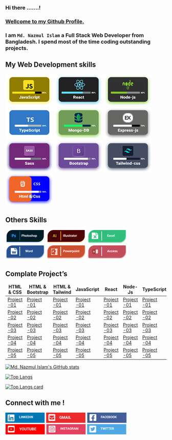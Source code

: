### Hi there .......!

### <ins>Wellcome to my Github Profile.</ins>

### I am `Md. Nazmul Islam` a Full Stack Web Developer from Bangladesh. I spend most of the time coding outstanding projects.

## My Web Development skills

![image description](assets/images/javaScript.png)
![image description](assets/images/React.png)
![image description](assets/images/Node-js.png)
![image description](assets/images/TypeScript.png)
![image description](assets/images/Mongo.png)
![image description](assets/images/Express.png)
![image description](assets/images/Sass.png)
![image description](assets/images/Bootstrap.png)
![image description](assets/images/Tailwind.png)
![image description](assets/images/Html.png)

## Others Skills

![image description](assets/images/Photoshop.png)
![image description](assets/images/Ai.png)
![image description](assets/images/Exel.png)
![image description](assets/images/word.png)
![image description](assets/images/power.png)
![image description](assets/images/Acsess.png)

## Complate Project’s

<table>
  <thead align="center">
    <tr border: none;>
      <td><b>HTML & CSS</b></td>
      <td><b>HTML & Bootstrap</b></td>
      <td><b>HTML & Tailwind</b></td>
      <td><b>JavaScript</b></td>
      <td><b>React</b></td>
      <td><b>Node-Js</b></td>
      <td><b>TypeScript</b></td>
    </tr>
  </thead>
  <tbody>
    <tr>
      <td><a href="#" target="_blank">Project -01</a></td>
      <td><a href="#" target="_blank">Project -01</a></td>
      <td><a href="#" target="_blank">Project -01</a></td>
      <td><a href="#" target="_blank">Project -01</a></td>
      <td><a href="#" target="_blank">Project -01</a></td>
      <td><a href="#" target="_blank">Project -01</a></td>
      <td><a href="#" target="_blank">Project -01</a></td>
    </tr>
    <tr>
      <td><a href="#" target="_blank">Project -02</a></td>
      <td><a href="#" target="_blank">Project -02</a></td>
      <td><a href="#" target="_blank">Project -02</a></td>
      <td><a href="#" target="_blank">Project -02</a></td>
      <td><a href="#" target="_blank">Project -02</a></td>
      <td><a href="#" target="_blank">Project -02</a></td>
      <td><a href="#" target="_blank">Project -02</a></td>
    </tr>
    <tr>
      <td><a href="#" target="_blank">Project -03</a></td>
      <td><a href="#" target="_blank">Project -03</a></td>
      <td><a href="#" target="_blank">Project -03</a></td>
      <td><a href="#" target="_blank">Project -03</a></td>
      <td><a href="#" target="_blank">Project -03</a></td>
      <td><a href="#" target="_blank">Project -03</a></td>
      <td><a href="#" target="_blank">Project -03</a></td>
    </tr>
    <tr>
      <td><a href="#" target="_blank">Project -04</a></td>
      <td><a href="#" target="_blank">Project -04</a></td>
      <td><a href="#" target="_blank">Project -04</a></td>
      <td><a href="#" target="_blank">Project -04</a></td>
      <td><a href="#" target="_blank">Project -04</a></td>
      <td><a href="#" target="_blank">Project -04</a></td>
      <td><a href="#" target="_blank">Project -04</a></td>
    <tr>
      <td><a href="#" target="_blank">Project -05</a></td>
      <td><a href="#" target="_blank">Project -05</a></td>
      <td><a href="#" target="_blank">Project -05</a></td>
      <td><a href="#" target="_blank">Project -05</a></td>
      <td><a href="#" target="_blank">Project -05</a></td>
      <td><a href="#" target="_blank">Project -05</a></td>
      <td><a href="#" target="_blank">Project -05</a></td>
    </tr>
    </tbody>
</table>


[![Md. Nazmul Islam's GitHub stats](https://github-readme-stats.vercel.app/api?username=dev-nazmulislam)](https://github.com/dev-nazmulislam/github-readme-stats)

[![Top Langs](https://github-readme-stats.vercel.app/api/top-langs/?username=anuraghazra)](https://github.com/anuraghazra/github-readme-stats)

[![Top Langs card](https://github-readme-stats.vercel.app/api/top-langs/?username=dev-nazmulislam&card_width=550)](https://github.com/dev-nazmulislam)

## Connect with me !

![image description](assets/images/LinkedIn.png)
![image description](assets/images/Gmail.png)
![image description](assets/images/Facebook.png)
![image description](assets/images/YouTube.png)
![image description](assets/images/Instagram.png)
![image description](assets/images/Twitter.png)
